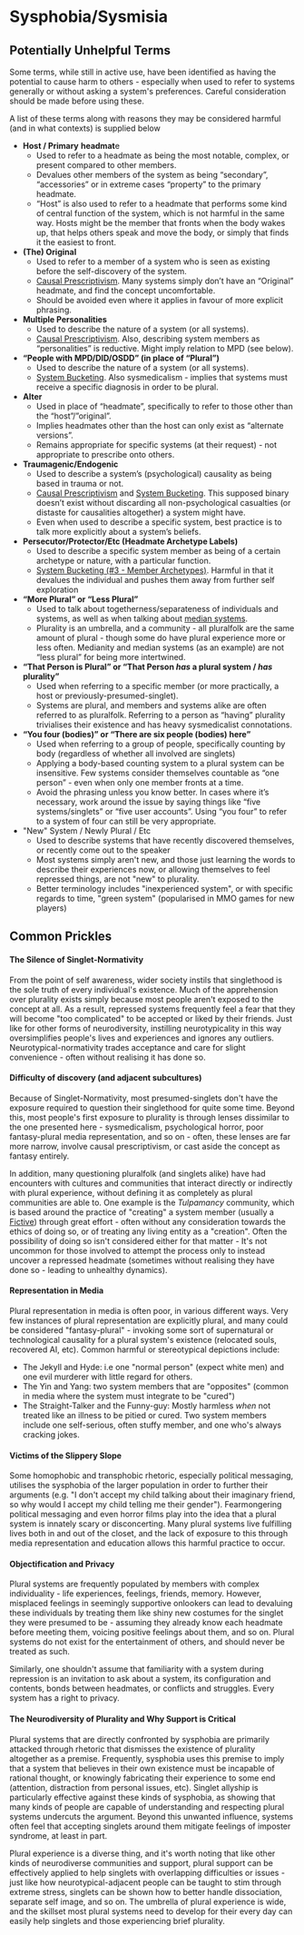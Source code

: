 # Sysphobia/Sysmisia

## Potentially Unhelpful Terms

Some terms, while still in active use, have been identified as having the potential to cause harm to others - especially when used to refer to systems generally or without asking a system's preferences. Careful consideration should be made before using these. 

A list of these terms along with reasons they may be considered harmful (and in what contexts) is supplied below

* **Host / Primary** **headmat**e
    * Used to refer to a headmate as being the most notable, complex, or present compared to other members.
    * Devalues other members of the system as being “secondary”, “accessories” or in extreme cases “property” to the primary headmate.
    * “Host” is also used to refer to a headmate that performs some kind of central function of the system, which is not harmful in the same way. Hosts might be the member that fronts when the body wakes up, that helps others speak and move the body, or simply that finds it the easiest to front.
* **(The) Original**
    * Used to refer to a member of a system who is seen as existing before the self-discovery of the system.
    * [Causal Prescriptivism](/sysmedicalism/#causal-prescriptivism-and-faith). Many systems simply don’t have an “Original” headmate, and find the concept uncomfortable.
    * Should be avoided even where it applies in favour of more explicit phrasing.
* **Multiple Personalities**
    * Used to describe the nature of a system (or all systems).
    * [Causal Prescriptivism](/sysmedicalism/#causal-prescriptivism-and-faith). Also, describing system members as “personalities” is reductive. Might imply relation to MPD (see below).
* **“People with MPD/DID/OSDD” (in place of “Plural”)**
    * Used to describe the nature of a system (or all systems).
    * [System Bucketing](/sysmedicalism/#system-bucketing). Also sysmedicalism - implies that systems must receive a specific diagnosis in order to be plural.
* **Alter**
    * Used in place of “headmate”, specifically to refer to those other than the “host”/”original”.
    * Implies headmates other than the host can only exist as “alternate versions”.
    * Remains appropriate for specific systems (at their request) - not appropriate to prescribe onto others.
* **Traumagenic/Endogenic**
    * Used to describe a system’s (psychological) causality as being based in trauma or not.
    * [Causal Prescriptivism](/sysmedicalism/#causal-prescriptivism-and-faith) and [System Bucketing](/sysmedicalism/#system-bucketing). This supposed binary doesn’t exist without discarding all non-psychological casualties (or distaste for causalities altogether) a system might have. 
    * Even when used to describe a specific system, best practice is to talk more explicitly about a system’s beliefs.
* **Persecutor/Protector/Etc (Headmate Archetype Labels)**
    * Used to describe a specific system member as being of a certain archetype or nature, with a particular function.
    * [System Bucketing (#3 - Member Archetypes)](/sysmedicalism/#system-bucketing). Harmful in that it devalues the individual and pushes them away from further self exploration
* **“More Plural” or “Less Plural”**
    * Used to talk about togetherness/separateness of individuals and systems, as well as when talking about [median systems](/systemhood-expanded/#medianity-and-the-plural-umbrella).
    * Plurality is an umbrella, and a community - all pluralfolk are the same amount of plural - though some do have plural experience more or less often. Medianity and median systems (as an example) are not “less plural” for being more intertwined.
* **“That Person is Plural” or “That Person _has_ a plural system / _has_ plurality”**
    * Used when referring to a specific member (or more practically, a host or previously-presumed-singlet).
    * Systems are plural, and members and systems alike are often referred to as pluralfolk. Referring to a person as “having” plurality trivialises their existence and has heavy sysmedicalist connotations.
* **“You four (bodies)” or “There are six people (bodies) here”**
    * Used when referring to a group of people, specifically counting by body (regardless of whether all involved are singlets)
    * Applying a body-based counting system to a plural system can be insensitive. Few systems consider themselves countable as “one person” - even when only one member fronts at a time. 
    * Avoid the phrasing unless you know better. In cases where it’s necessary, work around the issue by saying things like “five systems/singlets” or “five user accounts”. Using “you four” to refer to a system of four can still be very appropriate.
* "New" System / Newly Plural / Etc
    * Used to describe systems that have recently discovered themselves, or recently come out to the speaker
    * Most systems simply aren't new, and those just learning the words to describe their experiences now, or allowing themselves to feel repressed things, are not "new" to plurality. 
    * Better terminology includes "inexperienced system", or with specific regards to time, "green system" (popularised in MMO games for new players) 


## Common Prickles

#### The Silence of Singlet-Normativity

From the point of self awareness, wider society instils that singlethood is the sole truth of every individual's existence. Much of the apprehension over plurality exists simply because most people aren't exposed to the concept at all. As a result, repressed systems frequently feel a fear that they will become "too complicated" to be accepted or liked by their friends. Just like for other forms of neurodiversity, instilling neurotypicality in this way oversimplifies people's lives and experiences and ignores any outliers. Neurotypical-normativity trades acceptance and care for slight convenience - often without realising it has done so.


#### Difficulty of discovery (and adjacent subcultures) 

Because of Singlet-Normativity, most presumed-singlets don't have the exposure required to question their singlethood for quite some time. Beyond this, most people's first exposure to plurality is through lenses dissimilar to the one presented here - sysmedicalism, psychological horror, poor fantasy-plural media representation, and so on - often, these lenses are far more narrow, involve causal prescriptivism, or cast aside the concept as fantasy entirely. 

In addition, many questioning pluralfolk (and singlets alike) have had encounters with cultures and communities that interact directly or indirectly with plural experience, without defining it as completely as plural communities are able to. One example is the _Tulpamancy_ community, which is based around the practice of "creating" a system member (usually a [Fictive](/identity-expanded/#fuzztives-and-ocs)) through great effort - often without any consideration towards the ethics of doing so, or of treating any living entity as a "creation". Often the possibility of doing so isn't considered either for that matter - It's not uncommon for those involved to attempt the process only to instead uncover a repressed headmate (sometimes without realising they have done so - leading to unhealthy dynamics). 


#### Representation in Media

Plural representation in media is often poor, in various different ways. Very few instances of plural representation are explicitly plural, and many could be considered "fantasy-plural" - invoking some sort of supernatural or technological causality for a plural system's existence (relocated souls, recovered AI, etc). Common harmful or stereotypical depictions include:

* The Jekyll and Hyde: i.e one "normal person" (expect white men) and one evil murderer with little regard for others. 
* The Yin and Yang: two system members that are "opposites" (common in media where the system must integrate to be "cured") 
* The Straight-Talker and the Funny-guy: Mostly harmless *when* not treated like an illness to be pitied or cured. Two system members include one self-serious, often stuffy member, and one who's always cracking jokes. 


#### Victims of the Slippery Slope

Some homophobic and transphobic rhetoric, especially political messaging, utilises the sysphobia of the larger population in order to further their arguments (e.g. "I don't accept my child talking about their imaginary friend, so why would I accept my child telling me their gender"). Fearmongering political messaging and even horror films play into the idea that a plural system is innately scary or disconcerting. Many plural systems live fulfilling lives both in and out of the closet, and the lack of exposure to this through media representation and education allows this harmful practice to occur.


#### Objectification and Privacy 

Plural systems are frequently populated by members with complex individuality  - life experiences, feelings, friends, memory. However, misplaced feelings in seemingly supportive onlookers can lead to devaluing these individuals by treating them like shiny new costumes for the singlet they were presumed to be - assuming they already know each headmate before meeting them, voicing positive feelings about them, and so on. Plural systems do not exist for the entertainment of others, and should never be treated as such. 

Similarly, one shouldn't assume that familiarity with a system during repression is an invitation to ask about a system, its configuration and contents, bonds between headmates, or conflicts and struggles. Every system has a right to privacy. 


#### The Neurodiversity of Plurality and Why Support is Critical

Plural systems that are directly confronted by sysphobia are primarily attacked through rhetoric that dismisses the existence of plurality altogether as a premise. Frequently, sysphobia uses this premise to imply that a system that believes in their own existence must be incapable of rational thought, or knowingly fabricating their experience to some end (attention, distraction from personal issues, etc). Singlet allyship is particularly effective against these kinds of sysphobia, as showing that many kinds of people are capable of understanding and respecting plural systems undercuts the argument. Beyond this unwanted influence, systems often feel that accepting singlets around them mitigate feelings of imposter syndrome, at least in part. 

Plural experience is a diverse thing, and it's worth noting that like other kinds of neurodiverse communities and support, plural support can be effectively applied to help singlets with overlapping difficulties or issues - just like how neurotypical-adjacent people can be taught to stim through extreme stress, singlets can be shown how to better handle dissociation, separate self image, and so on. The umbrella of plural experience is wide, and the skillset most plural systems need to develop for their every day can easily help singlets and those experiencing brief plurality.